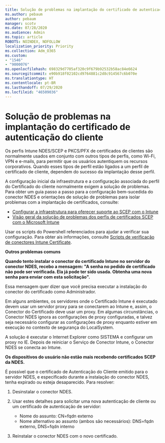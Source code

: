```yaml
---
title: Solução de problemas na implantação do certificado de autenticação do cliente
ms.author: pebaum
author: pebaum
manager: scotv
ms.date: 07/28/2020
ms.audience: Admin
ms.topic: article
ROBOTS: NOINDEX, NOFOLLOW
localization_priority: Priority
ms.collection: Adm_O365
ms.custom:
- "1546"
- "9000076"
ms.openlocfilehash: 698329d7705af320c9f679b92532b58ac84e6624
ms.sourcegitcommit: e90b918f02102cd9764881c2d8c914567c6b070e
ms.translationtype: HT
ms.contentlocale: pt-BR
ms.lasthandoff: 07/29/2020
ms.locfileid: "46509036"
---
```

# <a name="troubleshooting-client-authentication-certificate-deployment"></a>Solução de problemas na implantação do certificado de autenticação do cliente

Os perfis Intune NDES/SCEP e PKCS/PFX de certificados de clientes são normalmente usados em conjunto com outros tipos de perfis, como Wi-Fi, VPN e e-mails, para permitir que os usuários autentiquem os recursos corporativos. Quando esses tipos de perfil estão ligados a um perfil de certificado de cliente, dependem do sucesso da implantação desse perfil.

A configuração inicial da infraestrutura e a configuração associada do perfil do Certificado do cliente normalmente exigem a solução de problemas. Para obter um guia passo a passo para a configuração bem-sucedida do conector NDES e orientações de solução de problemas para isolar problemas com a implantação de certificados, consulte: 

- [Configurar a infraestrutura para oferecer suporte ao SCEP com o Intune](https://support.microsoft.com/help/4459540/troubleshoot-ndes-configuration-for-use-with-intune)
- [Visão geral da solução de problemas dos perfis de certificados SCEP com o Microsoft Intune](https://support.microsoft.com/help/4457481/troubleshooting-scep-certificate-profile-deployment-in-intune)

Usar os scripts do Powershell referenciados para ajudar a verificar sua configuração. Para obter ais informações, consulte [Scripts de verificação de conectores Intune Certificate](https://github.com/microsoftgraph/powershell-intune-samples/tree/master/CertificationAuthority).

  
**Outros problemas comuns**

**Quando tento instalar o conector do certificado Intune no servidor do conector NDES, recebo a mensagem: "A senha no pedido de certificado não pode ser verificada. Ela já pode ter sido usada. Obtenha uma nova senha para enviar com esta solicitação".**  

Essa mensagem quer dizer que você precisa executar a instalação do conector do certificado como Administrador.

Em alguns ambientes, os servidores onde o Certificado Intune é executado devem usar um servidor proxy para se conectarem ao Intune e, assim, o Conector do Certificado deve usar um proxy. Em algumas circunstâncias, o Conector NDES ignora as configurações de proxy configuradas, e talvez seja necessário configurar as configurações de proxy enquanto estiver em execução no contexto de segurança do LocalSystem. 
 
A solução é executar o Internet Explorer como SISTEMA e configurar um proxy no IE. Depois de reiniciar o Serviço de Conector Intune, o Conector NDES se conecta ao Intune.

**Os dispositivos do usuário não estão mais recebendo certificados SCEP da NDES.**

É possível que o certificado de Autenticação do Cliente emitido para o servidor NDES, e especificado durante a instalação do conector NDES, tenha expirado ou esteja desaparecido. Para resolver: 
 
1. Desinstalar o conector NDES.  
2. Usar estes detalhes para solicitar uma nova autenticação de cliente ou um certificado de autenticação de servidor: 
 
    - Nome do assunto: CN=fqdn externo  
    - Nome alternativo ao assunto (ambos são necessários): DNS=fqdn externo, DNS=fqdn interno 
 
3. Reinstalar o conector NDES com o novo certificado.